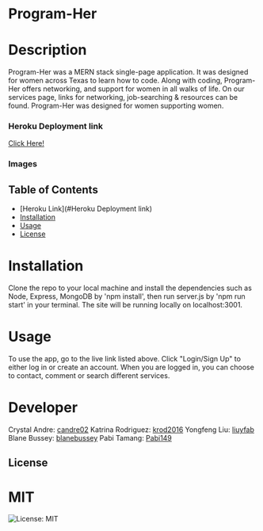 # Program-Her

# Description
Program-Her was a MERN stack single-page application. It was designed for women across Texas to learn how to code. Along with coding, Program-Her offers networking, and support for women in all walks of life. On our services page, links for networking, job-searching & resources can be found. Program-Her was designed for women supporting women. 

### Heroku Deployment link
[Click Here!](https://.herokuapp.com/)

### Images


## Table of Contents
* [Heroku Link](#Heroku Deployment link)
* [Installation](#installation)
* [Usage](#usage)
* [License](#license)

# Installation
Clone the repo to your local machine and install the dependencies such as Node, Express, MongoDB by 'npm install', then run server.js by 'npm run start' in your terminal. The site will be running locally on localhost:3001.

# Usage
To use the app, go to the live link listed above.  Click "Login/Sign Up" to either log in or create an account. When you are logged in, you can choose to contact, comment or search different services.

# Developer
Crystal Andre: [candre02](https://www.github.com/candre02)
Katrina Rodriguez: [krod2016](https://www.github.com/krod2016)
Yongfeng Liu: [liuyfab](https://www.github.com/liuyfab)
Blane Bussey: [blanebussey](https://www.github.com/blanebussey)
Pabi Tamang: [Pabi149](https://www.github.com/Pabi149)

## License
  # MIT
  ![License: MIT](https://img.shields.io/badge/License-MIT-yellow.svg)